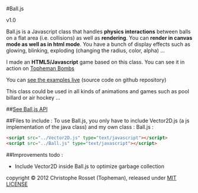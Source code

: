 #Ball.js

v1.0

Ball.js is a Javascript class that handles **physics interactions** between balls on a flat area (i.e. collisions) as well as **rendering**.
You can **render in canvas mode as well as in html mode**.
You have a bunch of display effects such as glowing, blinking, exploding (changing the radius, color, alpha) ...

I made an **HTML5/Javascript** game based on this class. You can see it in action on [Topheman Bombs](http://bombs.topheman.com)

You can [see the examples live](http://labs.topheman.com/Ball) (source code on github repository)

This class could be used in all kinds of animations and games such as pool billard or air hockey ...

##[See Ball.js API](https://github.com/topheman/Ball.js/blob/master/Wiki.md)

##Files to include :
To use Ball.js, you only have to include Vector2D.js (a js implementation of the java class) and my own class : Ball.js :

```html
<script src="../Vector2D.js" type="text/javascript"></script>
<script src="../Ball.js" type="text/javascript"></script>
```

##Improvements todo :

* Include Vector2D inside Ball.js to optimize garbage collection

copyright © 2012 Christophe Rosset (Topheman), released under [MIT LICENSE](https://github.com/topheman/Ball.js/blob/master/LICENSE)

